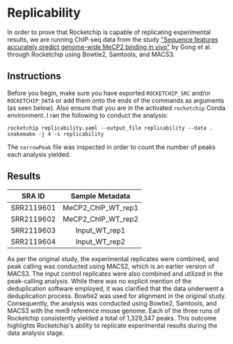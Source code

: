 # Replicability 
In order to prove that Rocketchip is capable of replicating experimental results, we are running ChIP-seq data from the study ["Sequence features accurately predict genome-wide MeCP2 binding in vivo"](https://www.ncbi.nlm.nih.gov/pmc/articles/PMC4820824/) by Gong et al. through Rocketchip using Bowtie2, Samtools, and MACS3.

## Instructions

Before you begin, make sure you have exported `ROCKETCHIP_SRC` and/or `ROCKETCHIP_DATA` or add them onto the ends of the commands as arguments (as seen below). Also ensure that you are in the activated `rocketchip` Conda environment. I ran the following to conduct the analysis:

```
rocketchip replicability.yaml --output_file replicability --data .
snakemake -j 4 -s replicability
```

The `narrowPeak` file was inspected in order to count the number of peaks each analysis yielded.

## Results

| SRA ID    | Sample Metadata    |
| :-------: | :---------------:  |
|SRR2119601 | MeCP2_ChIP_WT_rep1 |
|SRR2119602 | MeCP2_ChIP_WT_rep2 |
|SRR2119603 | Input_WT_rep1      |
|SRR2119604 | Input_WT_rep2      |

As per the original study, the experimental replicates were combined, and peak calling was conducted using MACS2, which is an earlier version of MACS3. The input control replicates were also combined and utilized in the peak-calling analysis. While there was no explicit mention of the deduplication software employed, it was clarified that the data underwent a deduplication process. Bowtie2 was used for alignment in the original study. Consequently, the analysis was conducted using Bowtie2, Samtools, and MACS3 with the mm9 reference mouse genome. Each of the three runs of Rocketchip consistently yielded a total of 1,329,347 peaks. This outcome highlights Rocketchip's ability to replicate experimental results during the data analysis stage.